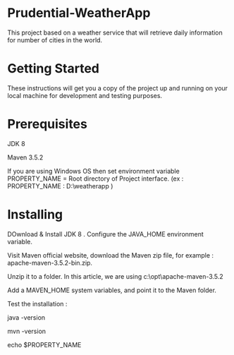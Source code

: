 # Prudential-WeatherApp
This project based on a weather service that will retrieve daily information for number of cities in the world.
# Getting Started
These instructions will get you a copy of the project up and running on your local machine for development and testing purposes.
# Prerequisites
JDK 8 

Maven 3.5.2

If you are using Windows OS then set environment variable 
PROPERTY_NAME = Root directory of Project interface. (ex : PROPERTY_NAME : D:\weatherapp )

# Installing

DOwnload & Install JDK 8 . Configure the JAVA_HOME environment variable.

Visit Maven official website, download the Maven zip file, for example : apache-maven-3.5.2-bin.zip.

Unzip it to a folder. In this article, we are using c:\opt\apache-maven-3.5.2

Add a MAVEN_HOME system variables, and point it to the Maven folder.

Test the installation :

java -version

mvn -version

echo $PROPERTY_NAME
